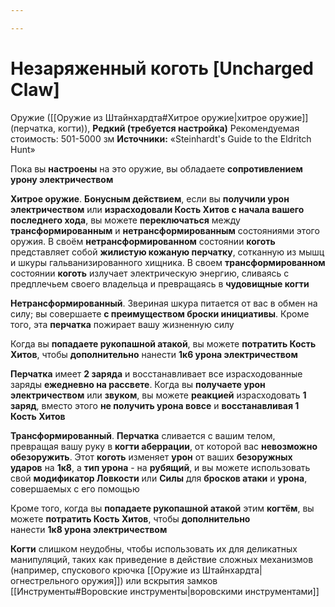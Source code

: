 ```yaml
---

---
```

# Незаряженный коготь [Uncharged Claw]

Оружие ([[Оружие из Штайнхардта#Хитрое оружие|хитрое оружие]] (перчатка, когти)), **Редкий (требуется настройка)**
Рекомендуемая стоимость: 501-5000 зм
**Источники:** «Steinhardt's Guide to the Eldritch Hunt»

Пока вы **настроены** на это оружие, вы обладаете **сопротивлением урону электричеством**

**Хитрое оружие**. **Бонусным действием**, если вы **получили урон электричеством** или **израсходовали Кость Хитов с начала вашего последнего хода**, вы можете **переключаться** между **трансформированным** и **нетрансформированным** состояниями этого оружия. В своём **нетрансформированном** состоянии **коготь** представляет собой **жилистую кожаную перчатку**, сотканную из мышц и шкуры гальванизированного хищника. В своем **трансформированном** состоянии **коготь** излучает электрическую энергию, сливаясь с предплечьем своего владельца и превращаясь в **чудовищные когти**

**Нетрансформированный**. Звериная шкура питается от вас в обмен на силу; вы совершаете **с преимуществом броски инициативы**. Кроме того, эта **перчатка** пожирает вашу жизненную силу

Когда вы **попадаете рукопашной атакой**, вы можете **потратить Кость Хитов**, чтобы **дополнительно** нанести **1к6 урона электричеством**

**Перчатка** имеет **2 заряда** и восстанавливает все израсходованные заряды **ежедневно на рассвете**. Когда вы **получаете урон электричеством** или **звуком**, вы можете **реакцией** израсходовать **1 заряд**, вместо этого **не получить урона вовсе** и **восстанавливая 1 Кость Хитов**

**Трансформированный**. **Перчатка** сливается с вашим телом, превращая вашу руку в **когти аберрации**, от которой вас **невозможно обезоружить**. Этот **коготь** изменяет **урон** от ваших **безоружных ударов** на **1к8**, а **тип урона** - на **рубящий**, и вы можете использовать свой **модификатор Ловкости** или **Силы** для **бросков атаки** и **урона**, совершаемых с его помощью

Кроме того, когда вы **попадаете рукопашной атакой** этим **когтём**, вы можете **потратить Кость Хитов**, чтобы **дополнительно** нанести **1к8 урона электричеством**

**Когти** слишком неудобны, чтобы использовать их для деликатных манипуляций, таких как приведение в действие сложных механизмов (например, спускового крючка [[Оружие из Штайнхардта|огнестрельного оружия]]) или вскрытия замков [[Инструменты#Воровские инструменты|воровскими инструментами]]